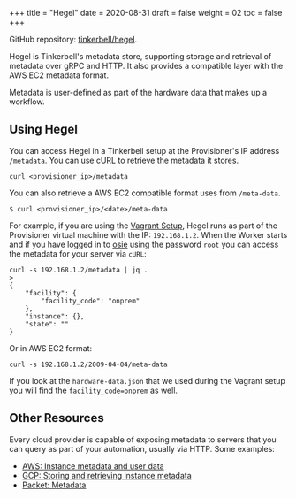 +++
title = "Hegel"
date = 2020-08-31
draft = false
weight = 02
toc = false
+++

GitHub repository: [tinkerbell/hegel](https://github.com/tinkerbell/hegel).

Hegel is Tinkerbell's metadata store, supporting storage and retrieval of metadata over gRPC and HTTP. It also provides a compatible layer with the AWS EC2 metadata format.

Metadata is user-defined as part of the hardware data that makes up a workflow.

## Using Hegel

You can access Hegel in a Tinkerbell setup at the Provisioner's IP address `/metadata`. You can use cURL to retrieve the metadata it stores.

```
curl <provisioner_ip>/metadata
```

You can also retrieve a AWS EC2 compatible format uses from `/meta-data`.

```
$ curl <provisioner_ip>/<date>/meta-data
```

For example, if you are using the [Vagrant Setup](/docs/local-with-vagrant), Hegel runs as part of the Provisioner virtual machine with the IP: `192.168.1.2`. When the Worker starts and if you have logged in to [osie](/docs/services/osie) using the password `root` you can access the metadata for your server via `cURL`:

```
curl -s 192.168.1.2/metadata | jq .
>
{
    "facility": {
        "facility_code": "onprem"
    },
    "instance": {},
    "state": ""
}
```

Or in AWS EC2 format:
```
curl -s 192.168.1.2/2009-04-04/meta-data
```

If you look at the `hardware-data.json` that we used during the Vagrant setup you will find the `facility_code=onprem` as well.

## Other Resources

Every cloud provider is capable of exposing metadata to servers that you can query as part of your automation, usually via HTTP. Some examples:

* [AWS: Instance metadata and user data](https://docs.aws.amazon.com/AWSEC2/latest/UserGuide/ec2-instance-metadata.html)
* [GCP: Storing and retrieving instance metadata](https://cloud.google.com/compute/docs/storing-retrieving-metadata)
* [Packet: Metadata](https://www.packet.com/developers/docs/servers/key-features/metadata/)